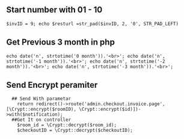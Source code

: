 ## Start number with 01 - 10
``
$invID = 9;
echo $resturl =str_pad($invID, 2, '0', STR_PAD_LEFT)
``

## Get Previous 3 month in php
``
echo date('n', strtotime('0 month')).'<br>';
echo date('n', strtotime('-1 month')).'<br>';
echo date('n', strtotime('-2 month')).'<br>';
echo date('n', strtotime('-3 month')).'<br>';
``

## Send Encrypt peramiter
  ```
    ## Send With parametar
      return redirect()->route('admin.checkout.invoice.page', [\Crypt::encrypt($roomID), \Crypt::encrypt($id)])->with($notification);
    ##Get It on controller
      $room_id = \Crypt::decrypt($room_id);
      $checkoutID = \Crypt::decrypt($checkoutID);
    
  ```
